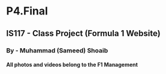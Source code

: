 # P4.Final
## IS117 - Class Project (Formula 1 Website)
### By - Muhammad (Sameed) Shoaib
#### All photos and videos belong to the F1 Management